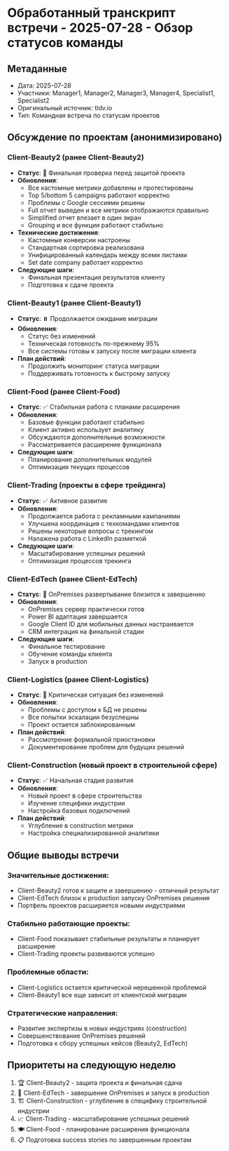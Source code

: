 # Обработанный транскрипт встречи - 2025-07-28 - Обзор статусов команды

## Метаданные
- Дата: 2025-07-28
- Участники: Manager1, Manager2, Manager3, Manager4, Specialist1, Specialist2
- Оригинальный источник: tldv.io
- Тип: Командная встреча по статусам проектов

## Обсуждение по проектам (анонимизировано)

### Client-Beauty2 (ранее Client-Beauty2)
- **Статус**: 🎯 Финальная проверка перед защитой проекта
- **Обновления**:
  - Все кастомные метрики добавлены и протестированы
  - Top 5/bottom 5 campaigns работают корректно
  - Проблемы с Google сессиями решены
  - Full отчет выведен и все метрики отображаются правильно
  - Simplified отчет влезает в один экран
  - Grouping и все функции работают стабильно
- **Технические достижения**:
  - Кастомные конверсии настроены
  - Стандартная сортировка реализована
  - Унифицированный календарь между всеми листами
  - Set date company работает корректно
- **Следующие шаги**:
  - Финальная презентация результатов клиенту
  - Подготовка к сдаче проекта

### Client-Beauty1 (ранее Client-Beauty1)
- **Статус**: ⏸️ Продолжается ожидание миграции
- **Обновления**:
  - Статус без изменений
  - Техническая готовность по-прежнему 95%
  - Все системы готовы к запуску после миграции клиента
- **План действий**:
  - Продолжить мониторинг статуса миграции
  - Поддерживать готовность к быстрому запуску

### Client-Food (ранее Client-Food)
- **Статус**: ✅ Стабильная работа с планами расширения
- **Обновления**:
  - Базовые функции работают стабильно
  - Клиент активно использует аналитику
  - Обсуждаются дополнительные возможности
  - Рассматривается расширение функционала
- **Следующие шаги**:
  - Планирование дополнительных модулей
  - Оптимизация текущих процессов

### Client-Trading (проекты в сфере трейдинга)
- **Статус**: ✅ Активное развитие
- **Обновления**:
  - Продолжается работа с рекламными кампаниями
  - Улучшена координация с техкомандами клиентов
  - Решены некоторые вопросы с трекингом
  - Налажена работа с LinkedIn разметкой
- **Следующие шаги**:
  - Масштабирование успешных решений
  - Оптимизация процессов трекинга

### Client-EdTech (ранее Client-EdTech)
- **Статус**: 🚀 OnPremises развертывание близится к завершению
- **Обновления**:
  - OnPremises сервер практически готов
  - Power BI адаптация завершается
  - Google Client ID для мобильных данных настраивается
  - CRM интеграция на финальной стадии
- **Следующие шаги**:
  - Финальное тестирование
  - Обучение команды клиента
  - Запуск в production

### Client-Logistics (ранее Client-Logistics)
- **Статус**: 🔴 Критическая ситуация без изменений
- **Обновления**:
  - Проблемы с доступом к БД не решены
  - Все попытки эскалации безуспешны
  - Проект остается заблокированным
- **План действий**:
  - Рассмотрение формальной приостановки
  - Документирование проблем для будущих решений

### Client-Construction (новый проект в строительной сфере)
- **Статус**: ✅ Начальная стадия развития
- **Обновления**:
  - Новый проект в сфере строительства
  - Изучение специфики индустрии
  - Настройка базовых подключений
- **План действий**:
  - Углубление в construction метрики
  - Настройка специализированной аналитики

## Общие выводы встречи

### Значительные достижения:
- Client-Beauty2 готов к защите и завершению - отличный результат
- Client-EdTech близок к production запуску OnPremises решения
- Портфель проектов расширяется новыми индустриями

### Стабильно работающие проекты:
- Client-Food показывает стабильные результаты и планирует расширение
- Client-Trading проекты развиваются успешно

### Проблемные области:
- Client-Logistics остается критической нерешенной проблемой
- Client-Beauty1 все еще зависит от клиентской миграции

### Стратегические направления:
- Развитие экспертизы в новых индустриях (construction)
- Совершенствование OnPremises решений
- Подготовка к сбору успешных кейсов (Beauty2, EdTech)

## Приоритеты на следующую неделю
1. 🏆 Client-Beauty2 - защита проекта и финальная сдача
2. 🚀 Client-EdTech - завершение OnPremises и запуск в production
3. 🏗️ Client-Construction - углубление в специфику строительной индустрии
4. 📈 Client-Trading - масштабирование успешных решений
5. 🍽️ Client-Food - планирование расширения функционала
6. 📋 Подготовка success stories по завершенным проектам
